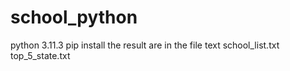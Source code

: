 # school_python
python 3.11.3
pip install
the result are in the file text
school_list.txt
top_5_state.txt